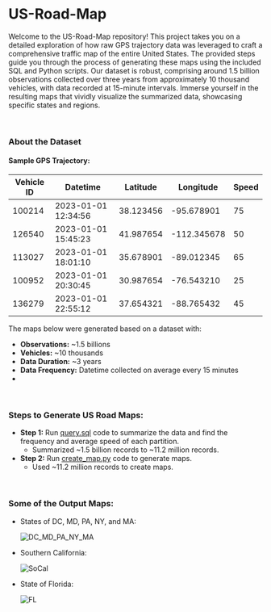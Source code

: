 # US-Road-Map

Welcome to the US-Road-Map repository! This project takes you on a detailed exploration of how raw GPS trajectory data was leveraged to craft a comprehensive traffic map of the entire United States. The provided steps guide you through the process of generating these maps using the included SQL and Python scripts. Our dataset is robust, comprising around 1.5 billion observations collected over three years from approximately 10 thousand vehicles, with data recorded at 15-minute intervals. Immerse yourself in the resulting maps that vividly visualize the summarized data, showcasing specific states and regions.

<br>


### About the Dataset

#### Sample GPS Trajectory:

| Vehicle ID | Datetime            | Latitude       | Longitude       | Speed |
|------------|---------------------|----------------|-----------------|-------|
|   100214   | 2023-01-01 12:34:56 | 38.123456      | -95.678901      |  75   |
|   126540   | 2023-01-01 15:45:23 | 41.987654      | -112.345678     |  50   |
|   113027   | 2023-01-01 18:01:10 | 35.678901      | -89.012345      |  65   |
|   100952   | 2023-01-01 20:30:45 | 30.987654      | -76.543210      |  25   |
|   136279   | 2023-01-01 22:55:12 | 37.654321      | -88.765432      |  45   |

The maps below were generated based on a dataset with:

- **Observations:** ~1.5 billions
- **Vehicles:** ~10 thousands
- **Data Duration:** ~3 years
- **Data Frequency:** Datetime collected on average every 15 minutes
- 
<br>

### Steps to Generate US Road Maps:

- **Step 1:** Run [query.sql](query.sql) code to summarize the data and find the frequency and average speed of each partition.
  - Summarized ~1.5 billion records to ~11.2 million records.
- **Step 2:** Run [create_map.py](create_map.py) code to generate maps.
  - Used ~11.2 million records to create maps.

<br>



### Some of the Output Maps:
- States of DC, MD, PA, NY, and MA:
  
  ![DC_MD_PA_NY_MA](https://github.com/malamdar90/US-Road-Map/assets/87002822/0c4ea967-4c5e-471f-aa00-3b5ed2223525)

- Southern California:
  
  ![SoCal](https://github.com/malamdar90/US-Road-Map/assets/87002822/1056a0f2-24d7-49a2-8760-fd5ad8e652be)

- State of Florida:
  
  ![FL](https://github.com/malamdar90/US-Road-Map/assets/87002822/fb86c3a8-a919-4169-a69f-41eadf8da944)
